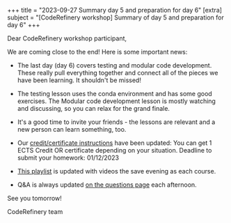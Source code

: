 +++
title = "2023-09-27 Summary day 5 and preparation for day 6"
[extra]
subject = "[CodeRefinery workshop] Summary of day 5 and preparation for day 6"
+++

Dear CodeRefinery workshop participant,

We are coming close to the end!  Here is some important news:

- The last day (day 6) covers testing and modular code
  development. These really pull everything together and connect all
  of the pieces we have been learning.  It shouldn't be missed!
- The testing lesson uses the conda environment and has some good
  exercises.  The Modular code development lesson is mostly watching
  and discussing, so you can relax for the grand finale.
- It's a good time to invite your friends - the lessons are relevant
  and a new person can learn something, too.

- Our [credit/certificate
  instructions](https://coderefinery.github.io/2023-09-19-workshop/certificates/)
  have been updated: You can get 1 ECTS Credit OR certificate
  depending on your situation. Deadline to submit your homework:
  01/12/2023
- [This
    playlist](https://www.youtube.com/playlist?list=PLpLblYHCzJADyLxv8GRyxFiRJBhQ-G0NQ)
    is updated with videos the save evening as each course.
- Q&A is always updated [on the questions page](@/questions/_index.md)
  each afternoon.

See you tomorrow!

CodeRefinery team
